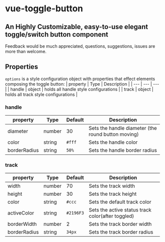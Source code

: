 # vue-toggle-button
## An Highly Customizable, easy-to-use elegant toggle/switch button component

Feedback would be much appreciated, questions, suggestions, issues are more than welcome.

## Properties
```options``` is a style configuration object with properties that effect elements composing
the toggle button:
| property | Type  | Description |
| --- | ---  | --- |
| handle | object | holds all handle style configurations |
| track | object | holds all track style configurations |

### handle
| property | Type | Default | Description |
| --- | --- | --- | --- |
| diameter | number | 30 | Sets the handle diameter (the round button moving) |
| color | string | ```#fff``` | Sets the handle color |
| borderRadius | string | ```50%``` | Sets the handle border radius |

### track
| property | Type | Default | Description |
| --- | --- | --- | --- |
| width | number | 70 | Sets the track width |
| height | number | 30 | Sets the track height |
| color | string | ```#ccc``` | Sets the default track color |
| activeColor | string | ```#2196F3``` | Sets the active status track color(after toggled) |
| borderWidth | number | 2 | Sets the track border width |
| borderRadius | string | ```34px``` | Sets the track border radius |